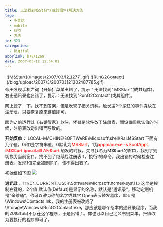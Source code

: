 ```yaml
---
title: 无法找到MSStart(或其组件)解决方法
tags:
  - 多普达
  - mobile
  - 技巧
  - 方法
id: 923
categories:
  - Digital
abbrlink: b7871269
date: 2007-03-12 12:54:01
---
```


<div style="float: right; margin: 5px">![MSStart](/images/2007/03/12_12771.gif) ![RunG2Contact](/blog/upload/2007/3/200703121302487785.gif)</div>

今天发现手机左键【开始】菜单出错了，提示：无法找到&quot;:MSStart&quot;(或其组件)。右击通讯录也出错了，提示：无法找到&quot;RunG2Contact&quot;(或其组件)。

网上搜了一下，找不到答案，但是发现了相关资料。触发这2个按钮的事件存放在注册表，只要恢复原来键值即可。

因为之前运行过【右键管家】软件，怀疑是软件改了注册表，而设置回默认值的时候，注册表改动出错而导致的。

**开始菜单：**
LOCAL-MACHINE\SOFTWARE\Microsoft\shell\Rai\:MSStart
下面有几个值，0和1是字符串值，0默认为<font color="#ff0000">MSStart</font>，1为<font color="#ff0000">appman.exe -s BootApps :MSStart tpcutil.dll AMStart</font>
触发的时候，先寻找名为MSStart的窗口，找到了则切换为当前窗口，找不到了继续找注册表 1，执行1的命令，我出错的时候检查注册表，发现1值完全被删除了，怪不得出错了。

初始值如下图
![](/blog/upload/2007/3/200703121317462313.gif)

**通讯录：**
HKEY_CURRENT_USER\Software\Microsoft\home\keys\113
这里是控制右键的，2个值
默认值(Default)是显示的名称，默认是&rdquo;通讯录&ldquo;，移动定制机是&rdquo;全球通&ldquo;，你可以改为你的名字或其它
Open表示触发程序，默认是 \Windows\Contacts.lnk，我的注册表被改成了\Storage\Windows\RunG2Contact.exe，那应该是哪个版本的通讯录程序，而我的2003(SE)不存在这个程序，于是出错了。你也可以自己定义右键菜单，把值改为要执行的程序即可了。